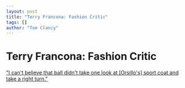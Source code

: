 ```yaml
---
layout: post
title: "Terry Francona: Fashion Critic"
tags: []
author: "Tom Clancy"
---
```


# Terry Francona: Fashion Critic

<a href="http://www.boston.com/sports/baseball/redsox/articles/2008/06/12/offenses_start_was_first_rate/?page=full" target="_blank">"I can't believe that ball didn't take one look at [Orsillo's] sport coat and take a right turn."</a>
